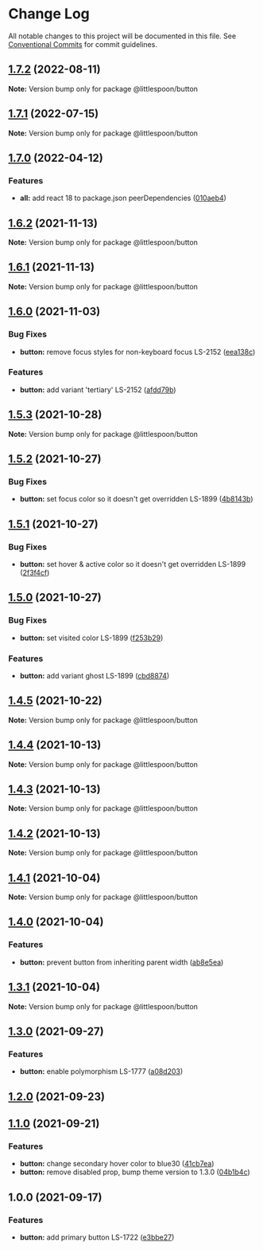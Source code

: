# Change Log

All notable changes to this project will be documented in this file.
See [Conventional Commits](https://conventionalcommits.org) for commit guidelines.

## [1.7.2](https://github.com/little-spoon-dev/design-system/compare/@littlespoon/button@1.7.1...@littlespoon/button@1.7.2) (2022-08-11)

**Note:** Version bump only for package @littlespoon/button

## [1.7.1](https://github.com/little-spoon-dev/design-system/compare/@littlespoon/button@1.7.0...@littlespoon/button@1.7.1) (2022-07-15)

**Note:** Version bump only for package @littlespoon/button

## [1.7.0](https://github.com/little-spoon-dev/design-system/compare/@littlespoon/button@1.6.2...@littlespoon/button@1.7.0) (2022-04-12)

### Features

- **all:** add react 18 to package.json peerDependencies ([010aeb4](https://github.com/little-spoon-dev/design-system/commit/010aeb4320c92dd1747093904b0d82c7743eb8e8))

## [1.6.2](https://github.com/little-spoon-dev/design-system/compare/@littlespoon/button@1.6.1...@littlespoon/button@1.6.2) (2021-11-13)

**Note:** Version bump only for package @littlespoon/button

## [1.6.1](https://github.com/little-spoon-dev/design-system/compare/@littlespoon/button@1.6.0...@littlespoon/button@1.6.1) (2021-11-13)

**Note:** Version bump only for package @littlespoon/button

## [1.6.0](https://github.com/little-spoon-dev/design-system/compare/@littlespoon/button@1.5.3...@littlespoon/button@1.6.0) (2021-11-03)

### Bug Fixes

- **button:** remove focus styles for non-keyboard focus LS-2152 ([eea138c](https://github.com/little-spoon-dev/design-system/commit/eea138c5ef6382c5af1b09e087ef0fb1b9280fc8))

### Features

- **button:** add variant 'tertiary' LS-2152 ([afdd79b](https://github.com/little-spoon-dev/design-system/commit/afdd79babfb741fe46924985c87c4053ec05206d))

## [1.5.3](https://github.com/little-spoon-dev/design-system/compare/@littlespoon/button@1.5.2...@littlespoon/button@1.5.3) (2021-10-28)

**Note:** Version bump only for package @littlespoon/button

## [1.5.2](https://github.com/little-spoon-dev/design-system/compare/@littlespoon/button@1.5.1...@littlespoon/button@1.5.2) (2021-10-27)

### Bug Fixes

- **button:** set focus color so it doesn't get overridden LS-1899 ([4b8143b](https://github.com/little-spoon-dev/design-system/commit/4b8143bdd0f7157f772ee4a7099992899d5d04a4))

## [1.5.1](https://github.com/little-spoon-dev/design-system/compare/@littlespoon/button@1.5.0...@littlespoon/button@1.5.1) (2021-10-27)

### Bug Fixes

- **button:** set hover & active color so it doesn't get overridden LS-1899 ([2f3f4cf](https://github.com/little-spoon-dev/design-system/commit/2f3f4cfbffd2d196cad95867a40822b8dceddb2e))

## [1.5.0](https://github.com/little-spoon-dev/design-system/compare/@littlespoon/button@1.4.5...@littlespoon/button@1.5.0) (2021-10-27)

### Bug Fixes

- **button:** set visited color LS-1899 ([f253b29](https://github.com/little-spoon-dev/design-system/commit/f253b29c4703a57db8d9f8dd0e3edc085d51b3e0))

### Features

- **button:** add variant ghost LS-1899 ([cbd8874](https://github.com/little-spoon-dev/design-system/commit/cbd887487108faf594aba5a14c3d39af92261967))

## [1.4.5](https://github.com/little-spoon-dev/design-system/compare/@littlespoon/button@1.4.4...@littlespoon/button@1.4.5) (2021-10-22)

**Note:** Version bump only for package @littlespoon/button

## [1.4.4](https://github.com/little-spoon-dev/design-system/compare/@littlespoon/button@1.4.3...@littlespoon/button@1.4.4) (2021-10-13)

**Note:** Version bump only for package @littlespoon/button

## [1.4.3](https://github.com/little-spoon-dev/design-system/compare/@littlespoon/button@1.4.2...@littlespoon/button@1.4.3) (2021-10-13)

**Note:** Version bump only for package @littlespoon/button

## [1.4.2](https://github.com/little-spoon-dev/design-system/compare/@littlespoon/button@1.4.1...@littlespoon/button@1.4.2) (2021-10-13)

**Note:** Version bump only for package @littlespoon/button

## [1.4.1](https://github.com/little-spoon-dev/design-system/compare/@littlespoon/button@1.4.0...@littlespoon/button@1.4.1) (2021-10-04)

**Note:** Version bump only for package @littlespoon/button

## [1.4.0](https://github.com/little-spoon-dev/design-system/compare/@littlespoon/button@1.3.1...@littlespoon/button@1.4.0) (2021-10-04)

### Features

- **button:** prevent button from inheriting parent width ([ab8e5ea](https://github.com/little-spoon-dev/design-system/commit/ab8e5eac1cef52a02057e621bea484a0ba8b2a9d))

## [1.3.1](https://github.com/little-spoon-dev/design-system/compare/@littlespoon/button@1.3.0...@littlespoon/button@1.3.1) (2021-10-04)

**Note:** Version bump only for package @littlespoon/button

## [1.3.0](https://github.com/little-spoon-dev/design-system/compare/@littlespoon/button@1.2.0...@littlespoon/button@1.3.0) (2021-09-27)

### Features

- **button:** enable polymorphism LS-1777 ([a08d203](https://github.com/little-spoon-dev/design-system/commit/a08d203375c017131ab2598374d8551bc2bac7ec))

## [1.2.0](https://www.github.com/little-spoon-dev/design-system/compare/button-v1.1.0...%40littlespoon%2Fbutton%401.2.0) (2021-09-23)

## [1.1.0](https://www.github.com/little-spoon-dev/design-system/compare/button-v1.0.0...button-v1.1.0) (2021-09-21)

### Features

- **button:** change secondary hover color to blue30 ([41cb7ea](https://www.github.com/little-spoon-dev/design-system/commit/41cb7eadad2a7319ea1beabc85fbc0657b5d115e))
- **button:** remove disabled prop, bump theme version to 1.3.0 ([04b1b4c](https://www.github.com/little-spoon-dev/design-system/commit/04b1b4c3cc53db0da2daf5e9b960712da78a8a58))

## 1.0.0 (2021-09-17)

### Features

- **button:** add primary button LS-1722 ([e3bbe27](https://www.github.com/little-spoon-dev/design-system/commit/e3bbe2722e24d270bd66bb079340a124a98a40b3))
